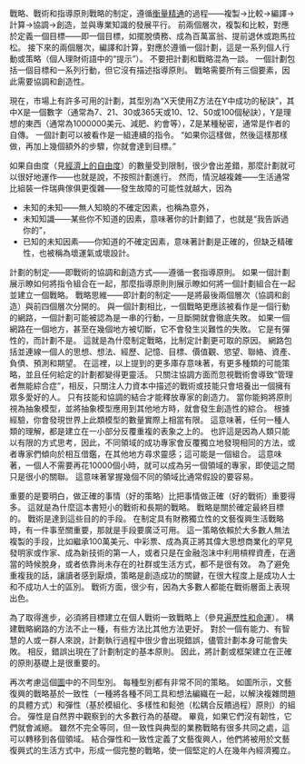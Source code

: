 戰略、戰術和指導原則戰略的制定，遵循[衡量精通]()的過程——複製->比較->編譯->計算->協調->創造，並與專業知識的發展平行。
前兩個層次，複製和比較，對應於定義一個目標——即一個目標，如擺脫債務、成為百萬富翁、提前退休或跑馬拉松。
接下來的兩個層次，編譯和計算，對應於遵循一個計劃，這是一系列個人行動或策略（個人理財術語中的“提示”）。
不要把計劃和戰略混為一談。
一個計劃包括一個目標和一系列行動，但它沒有描述指導原則。
戰略需要所有三個要素，因此需要協調和創造性。

現在，市場上有許多可用的計劃，其型別為“X天使用Z方法在Y中成功的秘訣”，其中X是一個數字（通常為7、21、30或365天或10、12、50或100個秘訣），Y是理想的東西（通常為1000000美元、減肥、約會等），Z是某種秘密，通常是作者的自傳。
一個計劃可以被看作是一組連續的指令。
“如果你這樣做，然後這樣那樣做，再加上幾個額外的步驟，你就會達到目標。”

如果自由度（見[經濟上的自由度]()）的數量受到限制，很少會出差錯，那麼計劃就可以很好地運作——也就是說，不按照計劃進行。
然而，情況越複雜——生活通常比組裝一件瑞典傢俱更復雜——發生故障的可能性就越大，因為

- 未知的未知——無人知曉的不確定因素，也稱為意外，
- 未知知識——某些你不知道的因素，意味著你的計劃錯了，也就是“我告訴過你的”，
- 已知的未知因素——你知道的不確定因素，意味著計劃是正確的，但缺乏精確性，也被稱為壞運氣或壞設計。

計劃的制定——即戰術的協調和創造方式——遵循一套指導原則。
如果一個計劃展示瞭如何將指令組合在一起，那麼指導原則則展示瞭如何將一個計劃組合在一起並建立一個戰略。
戰略思維——即計劃的制定——是將最後兩個層次（協調和創造）與前四個層次分開的。
與一個計劃相比，一個戰略更應該被看作是一個行動的網路，一個計劃可能被認為是一串的行動，一旦斷開就會徹底失敗。
如果一個網路在一個地方，甚至在幾個地方被切斷，它不會發生災難性的失敗。
它是有彈性的，而計劃不是。
這就是為什麼制定戰略，比制定計劃更可取的原因。
網路包括並連線一個人的思想、想法、經歷、記憶、目標、價值觀、慾望、聯絡、資產、負債、預測和期望。
在這裡，以上提到的更多庫存意味著，有更多種類的可能策略，並且任何給定的計劃都變得更靈活。
只關注協調方面而忽視戰術會導致“管理者無能綜合症”，相反，只關注人力資本中描述的戰術或技能只會培養出一個擁有眾多愛好的人。
只有技能和協調的結合才能釋放專家的創造力。
當你能夠將原則視為抽象模型，並將抽象模型應用到其他地方時，就會發生創造性的綜合。
根據經驗，你會發現世界上此類模型的數量實際上相當有限。
這意味著，任何一種人類的理解，都是建立在一小部分反覆重複的表象之上的。
也許這是因為人類只能以有限的方式思考，因此，不同領域的成功專家會反覆獨立地發現相同的方法，或者專家們傾向於相互借鑑，在其他地方尋求靈感；這可能是一個組合。
這意味著，一個人不需要再花10000個小時，就可以成為另一個領域的專家，即使這之間只是很小的關聯。
這意味著掌握幾個不同的領域比通常假設的要容易。

重要的是要明白，做正確的事情（好的策略）比把事情做正確（好的戰術）重要得多。
這就是為什麼這本書短小的戰術和長期的戰略。
戰略是關於確定最終目標的。
戰術是達到這些目的的手段。
在制定具有財務獨立性的文藝復興生活戰略時，有一件事至關重要，那就是手段要廣泛可用。
這一策略依賴於大多數人無法複製的手段，比如繼承100萬美元、中彩票、成為真正將其偉大思想商業化的罕見發明家或作家、成為新技術的第一人，或者只是在金融泡沫中利用槓桿資產，在適當的時候脫身，或者依靠尚未存在的社群或生活方式，都不是很有效。
為了避免重複我的話，讓讀者感到厭煩，策略是創造成功的關鍵，在很大程度上是成功人士和不成功人士的區別。
戰術方面，很少有，因為大多數人都能在戰術層面上表現出色。

為了取得進步，必須將目標建立在個人戰術一致戰略上（參見[遍歷性和命運]()）。
構建戰略網路的方法不止一種，有些方法比其他方法更好。
對於一個有能力、有智慧的人或一群人來說，計劃執行過程中很少會出現錯誤，儘管計劃本身可能會失敗。
相反，錯誤出現在了計劃制定的基本原則。
因此，將計劃或框架建立在正確的原則基礎上是很重要的。

再次考慮這個[圖]()中的不同型別。
每種型別都有非常不同的策略。
如圖所示，文藝復興的戰略基於一致性（一種將各種不同工具和想法編織在一起，以解決複雜問題的具體方式）和彈性（基於模組化、多樣性和鬆弛（松耦合反饋過程）原則）的組合。
彈性是自然界中觀察到的大多數行為的基礎。
畢竟，如果它們沒有韌性，它們就會滅絕。
雖然不完全等同，但一致性與典型的業務戰略有很多共同之處，這可以轉移到各個領域。
結合彈性和一致性定義了文藝復興人，他們將被用於文藝復興式的生活方式中，形成一個完整的戰略，使一個堅定的人在幾年內經濟獨立。
